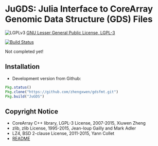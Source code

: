 JuGDS: Julia Interface to CoreArray Genomic Data Structure (GDS) Files
===

![LGPLv3](http://www.gnu.org/graphics/lgplv3-88x31.png)
[GNU Lesser General Public License, LGPL-3](https://www.gnu.org/licenses/lgpl.html)

[![Build Status](https://travis-ci.org/CoreArray/JuGDS.jl.png)](https://travis-ci.org/CoreArray/JuGDS.jl)

Not completed yet!


## Installation

* Development version from Github:
```julia
Pkg.status()
Pkg.clone("https://github.com/zhengxwen/gdsfmt.git")
Pkg.build("JuGDS")
```



## Copyright Notice

* CoreArray C++ library, LGPL-3 License, 2007-2015, Xiuwen Zheng
* zlib, zlib License, 1995-2015, Jean-loup Gailly and Mark Adler
* LZ4, BSD 2-clause License, 2011-2015, Yann Collet
* [README](./COPYRIGHTS)
